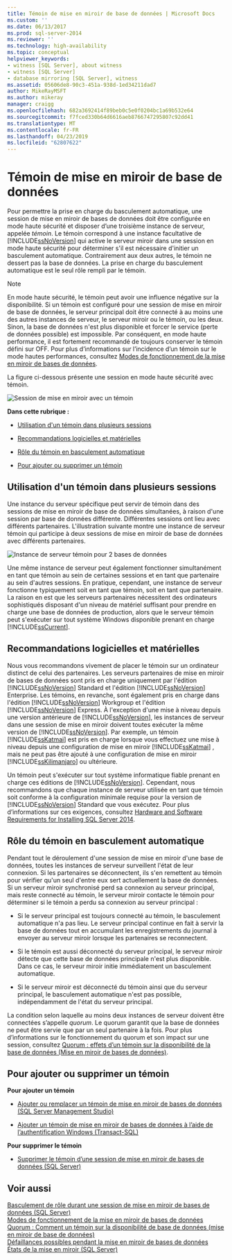 ```yaml
---
title: Témoin de mise en miroir de base de données | Microsoft Docs
ms.custom: ''
ms.date: 06/13/2017
ms.prod: sql-server-2014
ms.reviewer: ''
ms.technology: high-availability
ms.topic: conceptual
helpviewer_keywords:
- witness [SQL Server], about witness
- witness [SQL Server]
- database mirroring [SQL Server], witness
ms.assetid: 05606de8-90c3-451a-938d-1ed34211dad7
author: MikeRayMSFT
ms.author: mikeray
manager: craigg
ms.openlocfilehash: 682a3692414f89beb0c5e0f0204bc1a69b532e64
ms.sourcegitcommit: f7fced330b64d6616aeb8766747295807c92dd41
ms.translationtype: MT
ms.contentlocale: fr-FR
ms.lasthandoff: 04/23/2019
ms.locfileid: "62807622"
---
```

# <a name="database-mirroring-witness"></a>Témoin de mise en miroir de base de données
  Pour permettre la prise en charge du basculement automatique, une session de mise en miroir de bases de données doit être configurée en mode haute sécurité et disposer d’une troisième instance de serveur, appelée *témoin*. Le témoin correspond à une instance facultative de [!INCLUDE[ssNoVersion](../../includes/ssnoversion-md.md)] qui active le serveur miroir dans une session en mode haute sécurité pour déterminer s'il est nécessaire d'initier un basculement automatique. Contrairement aux deux autres, le témoin ne dessert pas la base de données. La prise en charge du basculement automatique est le seul rôle rempli par le témoin.  
  
> [!NOTE]  
>  En mode haute sécurité, le témoin peut avoir une influence négative sur la disponibilité. Si un témoin est configuré pour une session de mise en miroir de base de données, le serveur principal doit être connecté à au moins une des autres instances de serveur, le serveur miroir ou le témoin, ou les deux. Sinon, la base de données n'est plus disponible et forcer le service (perte de données possible) est impossible. Par conséquent, en mode haute performance, il est fortement recommandé de toujours conserver le témoin défini sur OFF. Pour plus d’informations sur l’incidence d’un témoin sur le mode hautes performances, consultez [Modes de fonctionnement de la mise en miroir de bases de données](database-mirroring-operating-modes.md).  
  
 La figure ci-dessous présente une session en mode haute sécurité avec témoin.  
  
 ![Session de mise en miroir avec un témoin](../media/dbm-3-way-session-intro.gif "Session de mise en miroir avec un témoin")  
  
 **Dans cette rubrique :**  
  
-   [Utilisation d'un témoin dans plusieurs sessions](#InMultipleSessions)  
  
-   [Recommandations logicielles et matérielles](#SwHwRecommendations)  
  
-   [Rôle du témoin en basculement automatique](#InAutoFo)  
  
-   [Pour ajouter ou supprimer un témoin](#AddRemoveWitness)  
  
##  <a name="InMultipleSessions"></a> Utilisation d'un témoin dans plusieurs sessions  
 Une instance du serveur spécifique peut servir de témoin dans des sessions de mise en miroir de base de données simultanées, à raison d'une session par base de données différente. Différentes sessions ont lieu avec différents partenaires. L'illustration suivante montre une instance de serveur témoin qui participe à deux sessions de mise en miroir de base de données avec différents partenaires.  
  
 ![Instance de serveur témoin pour 2 bases de données](../media/dbm-witness-in-2-sessions.gif "Instance de serveur témoin pour 2 bases de données")  
  
 Une même instance de serveur peut également fonctionner simultanément en tant que témoin au sein de certaines sessions et en tant que partenaire au sein d'autres sessions. En pratique, cependant, une instance de serveur fonctionne typiquement soit en tant que témoin, soit en tant que partenaire. La raison en est que les serveurs partenaires nécessitent des ordinateurs sophistiqués disposant d'un niveau de matériel suffisant pour prendre en charge une base de données de production, alors que le serveur témoin peut s'exécuter sur tout système Windows disponible prenant en charge [!INCLUDE[ssCurrent](../../includes/sscurrent-md.md)].  
  
##  <a name="SwHwRecommendations"></a> Recommandations logicielles et matérielles  
 Nous vous recommandons vivement de placer le témoin sur un ordinateur distinct de celui des partenaires. Les serveurs partenaires de mise en miroir de bases de données sont pris en charge uniquement par l'édition [!INCLUDE[ssNoVersion](../../includes/ssnoversion-md.md)] Standard et l'édition [!INCLUDE[ssNoVersion](../../includes/ssnoversion-md.md)] Enterprise. Les témoins, en revanche, sont également pris en charge dans l'édition [!INCLUDE[ssNoVersion](../../includes/ssnoversion-md.md)] Workgroup et l'édition [!INCLUDE[ssNoVersion](../../includes/ssnoversion-md.md)] Express. À l'exception d'une mise à niveau depuis une version antérieure de [!INCLUDE[ssNoVersion](../../includes/ssnoversion-md.md)], les instances de serveur dans une session de mise en miroir doivent toutes exécuter la même version de [!INCLUDE[ssNoVersion](../../includes/ssnoversion-md.md)]. Par exemple, un témoin [!INCLUDE[ssKatmai](../../includes/sskatmai-md.md)] est pris en charge lorsque vous effectuez une mise à niveau depuis une configuration de mise en miroir [!INCLUDE[ssKatmai](../../includes/sskatmai-md.md)] , mais ne peut pas être ajouté à une configuration de mise en miroir [!INCLUDE[ssKilimanjaro](../../includes/sskilimanjaro-md.md)] ou ultérieure.  
  
 Un témoin peut s'exécuter sur tout système informatique fiable prenant en charge ces éditions de [!INCLUDE[ssNoVersion](../../includes/ssnoversion-md.md)]. Cependant, nous recommandons que chaque instance de serveur utilisée en tant que témoin soit conforme à la configuration minimale requise pour la version de [!INCLUDE[ssNoVersion](../../includes/ssnoversion-md.md)] Standard que vous exécutez. Pour plus d’informations sur ces exigences, consultez [Hardware and Software Requirements for Installing SQL Server 2014](../../sql-server/install/hardware-and-software-requirements-for-installing-sql-server.md).  
  
##  <a name="InAutoFo"></a> Rôle du témoin en basculement automatique  
 Pendant tout le déroulement d'une session de mise en miroir d'une base de données, toutes les instances de serveur surveillent l'état de leur connexion. Si les partenaires se déconnectent, ils s'en remettent au témoin pour vérifier qu'un seul d'entre eux sert actuellement la base de données. Si un serveur miroir synchronisé perd sa connexion au serveur principal, mais reste connecté au témoin, le serveur miroir contacte le témoin pour déterminer si le témoin a perdu sa connexion au serveur principal :  
  
-   Si le serveur principal est toujours connecté au témoin, le basculement automatique n'a pas lieu. Le serveur principal continue en fait à servir la base de données tout en accumulant les enregistrements du journal à envoyer au serveur miroir lorsque les partenaires se reconnectent.  
  
-   Si le témoin est aussi déconnecté du serveur principal, le serveur miroir détecte que cette base de données principale n'est plus disponible. Dans ce cas, le serveur miroir initie immédiatement un basculement automatique.  
  
-   Si le serveur miroir est déconnecté du témoin ainsi que du serveur principal, le basculement automatique n'est pas possible, indépendamment de l'état du serveur principal.  
  
 La condition selon laquelle au moins deux instances de serveur doivent être connectées s’appelle *quorum*. Le quorum garantit que la base de données ne peut être servie que par un seul partenaire à la fois. Pour plus d’informations sur le fonctionnement du quorum et son impact sur une session, consultez [Quorum : effets d’un témoin sur la disponibilité de la base de données &#40;Mise en miroir de bases de données&#41;](quorum-how-a-witness-affects-database-availability-database-mirroring.md).  
  
##  <a name="AddRemoveWitness"></a> Pour ajouter ou supprimer un témoin  
 **Pour ajouter un témoin**  
  
-   [Ajouter ou remplacer un témoin de mise en miroir de bases de données &#40;SQL Server Management Studio&#41;](../database-mirroring/add-or-replace-a-database-mirroring-witness-sql-server-management-studio.md)  
  
-   [Ajouter un témoin de mise en miroir de bases de données à l’aide de l’authentification Windows &#40;Transact-SQL&#41;](add-a-database-mirroring-witness-using-windows-authentication-transact-sql.md)  
  
 **Pour supprimer le témoin**  
  
-   [Supprimer le témoin d’une session de mise en miroir de bases de données &#40;SQL Server&#41;](remove-the-witness-from-a-database-mirroring-session-sql-server.md)  
  
## <a name="see-also"></a>Voir aussi  
 [Basculement de rôle durant une session de mise en miroir de bases de données &#40;SQL Server&#41;](role-switching-during-a-database-mirroring-session-sql-server.md)   
 [Modes de fonctionnement de la mise en miroir de bases de données](database-mirroring-operating-modes.md)   
 [Quorum : Comment un témoin sur la disponibilité de base de données &#40;mise en miroir de base de données&#41;](quorum-how-a-witness-affects-database-availability-database-mirroring.md)   
 [Défaillances possibles pendant la mise en miroir de bases de données](possible-failures-during-database-mirroring.md)   
 [États de la mise en miroir &#40;SQL Server&#41;](mirroring-states-sql-server.md)  
  
  
